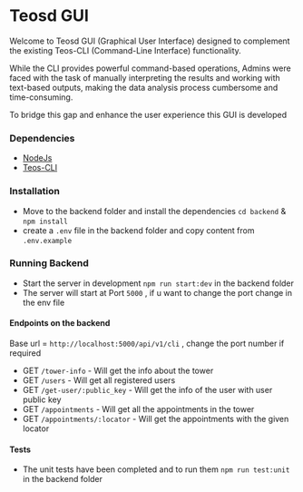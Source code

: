 # Teosd GUI

Welcome to Teosd GUI (Graphical User Interface) designed to complement the existing Teos-CLI (Command-Line Interface) functionality.

While the CLI provides powerful command-based operations, Admins were faced with the task of manually interpreting the results and working with text-based outputs, making the data analysis process cumbersome and time-consuming.

To bridge this gap and enhance the user experience this GUI is developed

### Dependencies

- [NodeJs](https://nodejs.org/en/download)
- [Teos-CLI](https://github.com/talaia-labs/rust-teos)

### Installation

- Move to the backend folder and install the dependencies `cd backend` & `npm install`
- create a `.env` file in the backend folder and copy content from `.env.example`

### Running Backend

- Start the server in development `npm run start:dev` in the backend folder
- The server will start at Port `5000` , if u want to change the port change in the env file

#### Endpoints on the backend

Base url = `http://localhost:5000/api/v1/cli` , change the port number if required

- GET `/tower-info` - Will get the info about the tower
- GET `/users` - Will get all registered users
- GET `/get-user/:public_key` - Will get the info of the user with user public key
- GET `/appointments` - Will get all the appointments in the tower
- GET `/appointments/:locator` - Will get the appointments with the given locator

#### Tests

- The unit tests have been completed and to run them `npm run test:unit` in the backend folder

